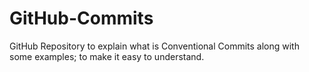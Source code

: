 # GitHub-Commits
GitHub Repository to explain what is  Conventional Commits along with some examples; to make it easy to understand. 
